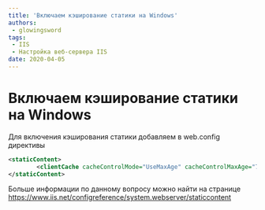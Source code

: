 ```yaml
---
title: 'Включаем кэширование статики на Windows'
authors: 
 - glowingsword
tags:
 - IIS
 - Настройка веб-сервера IIS
date: 2020-04-05
---
```

# Включаем кэширование статики на Windows

Для включения кэширования статики добавляем в web.config директивы

``` xml
<staticContent>
        <clientCache cacheControlMode="UseMaxAge" cacheControlMaxAge="7.00:00:00" />
</staticContent>
```

Больше информации по данному вопросу можно найти на странице
<https://www.iis.net/configreference/system.webserver/staticcontent>